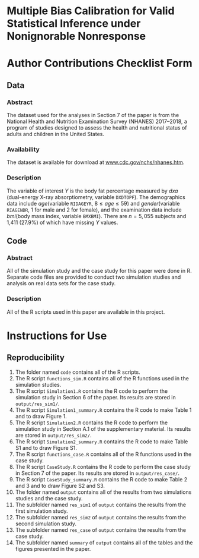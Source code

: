 # Multiple Bias Calibration for Valid Statistical Inference under Nonignorable Nonresponse

# Author Contributions Checklist Form

## Data

### Abstract

The dataset used for the analyses in Section 7 of the paper is from the
National Health and Nutrition Examination Survey (NHANES) 2017–2018,
a program of studies designed to assess the health and nutritional status
of adults and children in the United States.

### Availability 

The dataset is available for download at www.cdc.gov/nchs/nhanes.htm.

### Description

The variable of interest $Y$ is the body fat percentage measured by *dxa*
(dual-energy X-ray absorptiometry, variable `DXDTOPF`). The demographics
data include *age*(variable `RIDAGEYR`, $8 \le \mathit{age} \le 59$) and
*gender*(variable `RIAGENDR`, 1 for male and 2 for female), and the
examination data include *bmi*(body mass index, variable `BMXBMI`). There
are $n = 5,055$ subjects and 1,411 (27.9\%) of which have missing $Y$ values.

## Code

### Abstract

All of the simulation study and the case study for this paper were done in R.
Separate code files are provided to conduct two simulation studies and analysis
on real data sets for the case study.

### Description

All of the R scripts used in this paper are available in this project.

# Instructions for Use

## Reproducibility

1. The folder named `code` contains all of the R scripts.
2. The R script `functions_sim.R` contains all of the R functions used in the simulation studies.
3. The R script `Simulation1.R` contains the R code to perform the simulation study in Section 6 of the paper. Its results are stored in `output/res_sim1/`.
4. The R script `Simulation1_summary.R` contains the R code to make Table 1 and to draw Figure 1.
5. The R script `Simulation2.R` contains the R code to perform the simulation study in Section A.1 of the supplementary material. Its results are stored in `output/res_sim2/`.
6. The R script `Simulation2_summary.R` contains the R code to make Table S1 and to draw Figure S1.
7. The R script `functions_case.R` contains all of the R functions used in the case study.
8. The R script `CaseStudy.R` contains the R code to perform the case study in Section 7 of the paper. Its results are stored in `output/res_case/`.
9. The R script `CaseStudy_summary.R` contains the R code to make Table 2 and 3 and to draw Figure S2 and S3.
10. The folder named `output` contains all of the results from two simulations studies and the case study.
11. The subfolder named `res_sim1` of `output` contains the results from the first simulation study.
12. The subfolder named `res_sim2` of `output` contains the results from the second simulation study.
13. The subfolder named `res_case` of `output` contains the results from the case study.
14. The subfolder named `summary` of `output` contains all of the tables and the figures presented in the paper.
